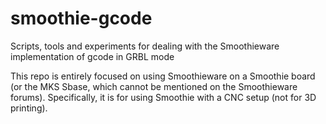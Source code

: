 # smoothie-gcode
Scripts, tools and experiments for dealing with the Smoothieware implementation of gcode in GRBL mode

This repo is entirely focused on using Smoothieware on a Smoothie board (or the MKS Sbase, which
cannot be mentioned on the Smoothieware forums). Specifically, it is for using Smoothie with a
CNC setup (not for 3D printing).

